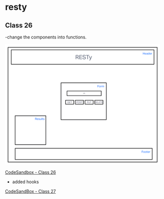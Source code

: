 # resty

## Class 26
-change the components into functions.

![UML](./assets/UML.png)

[CodeSandbox - Class 26](https://codesandbox.io/p/github/j-davitt/resty/base?file=%2FREADME.md&workspace=%257B%2522activeFileId%2522%253A%2522clfhmg2s20002g3ej9e1l01ux%2522%252C%2522openFiles%2522%253A%255B%255D%252C%2522sidebarPanel%2522%253A%2522EXPLORER%2522%252C%2522gitSidebarPanel%2522%253A%2522COMMIT%2522%252C%2522spaces%2522%253A%257B%2522clfiyprzb00sb356k1uued31e%2522%253A%257B%2522key%2522%253A%2522clfiyprzb00sb356k1uued31e%2522%252C%2522name%2522%253A%2522Default%2522%252C%2522devtools%2522%253A%255B%257B%2522key%2522%253A%2522clfiyprzb00sc356khf9d2l8r%2522%252C%2522type%2522%253A%2522PROJECT_SETUP%2522%252C%2522isMinimized%2522%253Afalse%257D%255D%257D%257D%252C%2522currentSpace%2522%253A%2522clfiyprzb00sb356k1uued31e%2522%252C%2522spacesOrder%2522%253A%255B%2522clfiyprzb00sb356k1uued31e%2522%255D%252C%2522hideCodeEditor%2522%253Afalse%257D)

- added hooks

[CodeSandBox - Class 27](https://codesandbox.io/p/github/j-davitt/resty/state?file=%2FREADME.md&workspace=%257B%2522activeFileId%2522%253A%2522clfhmg2s20002g3ej9e1l01ux%2522%252C%2522openFiles%2522%253A%255B%255D%252C%2522sidebarPanel%2522%253A%2522EXPLORER%2522%252C%2522gitSidebarPanel%2522%253A%2522COMMIT%2522%252C%2522spaces%2522%253A%257B%2522clfiymond00lg356khbtmwtch%2522%253A%257B%2522key%2522%253A%2522clfiymond00lg356khbtmwtch%2522%252C%2522name%2522%253A%2522Default%2522%252C%2522devtools%2522%253A%255B%257B%2522key%2522%253A%2522clfiymond00lh356kwtjvk0gp%2522%252C%2522type%2522%253A%2522PROJECT_SETUP%2522%252C%2522isMinimized%2522%253Afalse%257D%252C%257B%2522type%2522%253A%2522PREVIEW%2522%252C%2522taskId%2522%253A%2522start%2522%252C%2522port%2522%253A3000%252C%2522key%2522%253A%2522clfiymond00li356ku0nmtv61%2522%252C%2522isMinimized%2522%253Afalse%257D%255D%257D%257D%252C%2522currentSpace%2522%253A%2522clfiymond00lg356khbtmwtch%2522%252C%2522spacesOrder%2522%253A%255B%2522clfiymond00lg356khbtmwtch%2522%255D%252C%2522hideCodeEditor%2522%253Afalse%257D)


